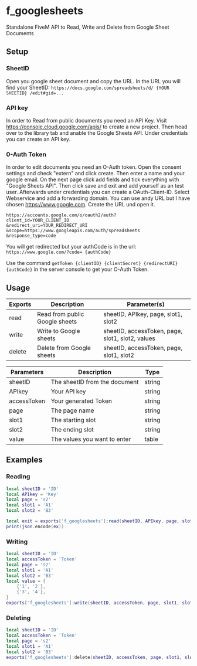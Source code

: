 # f_googlesheets
Standalone FiveM API to Read, Write and Delete from Google Sheet Documents

## Setup

### SheetID
Open you google sheet document and copy the URL.
In the URL you will find your SheetID:
``https://docs.google.com/spreadsheets/d/ {YOUR SHEETID} /edit#gid=...``

### API key
In order to Read from public documents you need an API Key.
Visit https://console.cloud.google.com/apis/ to create 
a new project. Then head over to the library tab and anable the  Google Sheets API.
Under credentials you can create an API key. 

### 0-Auth Token
In order to edit documents you need an O-Auth token. 
Open the consent settings and check "extern" and click create. Then enter a name
and your google email. On the next page click add fields and tick everything with 
"Google Sheets API". Then click save and exit and add yourself as an test user.
Afterwards under credentials you can create a OAuth-Client-ID. Select Webservice and 
add a forwarding domain. You can use andy URL but I have chosen https://www.google.com.
Create the URL und open it.
```
https://accounts.google.com/o/oauth2/auth?
client_id=YOUR_CLIENT_ID
&redirect_uri=YOUR_REDIRECT_URI
&scope=https://www.googleapis.com/auth/spreadsheets
&response_type=code
```
You will get redirected but your authCode is in the url:
``https://www.google.com/?code= {authCode}``

Use the command ``getToken {clientID} {clientSecret} {redirectURI} {authCode}`` in the 
server console to get your O-Auth Token.

## Usage

| Exports         | Description                         | Parameter(s)    |
|-----------------|-------------------------------------|-----------------|
| read            |  Read from public Google sheets     | sheetID, APIkey, page, slot1, slot2      |
| write           |  Write to Google sheets             | sheetID, accessToken, page, slot1, slot2, values      |
| delete          |  Delete from Google sheets          | sheetID, accessToken, page, slot1, slot2      |


| Parameters      | Description                         | Type            |
|-----------------|-------------------------------------|-----------------|
| sheetID         |  The sheetID from the document      | string          |
| APIkey          |  Your API key                       | string          |
| accessToken     |  Your generated Token               | string          |
| page            |  The page name                      | string          |
| slot1           |  The starting slot                  | string          |
| slot2           |  The ending slot                    | string          |
| value           |  The values you want to enter       | table           |

## Examples

### Reading
```lua
local sheetID = 'ID'
local APIkey = 'Key'
local page = 's2'
local slot1 = 'A1'
local slot2 = 'B3'

local exit = exports['f_googlesheets']:read(sheetID, APIkey, page, slot1, slot2)
print(json.encode(ex))
```

### Writing
```lua
local sheetID = 'ID'
local accessToken = 'Token'
local page = 's2'
local slot1 = 'A1'
local slot2 = 'B3'
local value = {
    {'1', '2'},
    {'3', '4'},
}
exports['f_googlesheets']:write(sheetID, accessToken, page, slot1, slot2, value)
```

### Deleting
```lua
local sheetID = 'ID'
local accessToken = 'Token'
local page = 's2'
local slot1 = 'A1'
local slot2 = 'B3'
exports['f_googlesheets']:delete(sheetID, accessToken, page, slot1, slot2)
```
